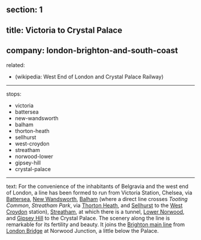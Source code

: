 ﻿section: 1
----
title: Victoria to Crystal Palace
----
company: london-brighton-and-south-coast
----
related:
- (wikipedia: West End of London and Crystal Palace Railway)
----
stops:
- victoria
- battersea
- new-wandsworth
- balham
- thorton-heath
- sellhurst
- west-croydon
- streatham
- norwood-lower
- gipsey-hill
- crystal-palace
----
text: For the convenience of the inhabitants of Belgravia and the west end of London, a line has been formed to run from Victoria Station, Chelsea, via [Battersea](/stations/battersea), [New Wandsworth](/stations/new-wandsworth), [Balham](/stations/balham) (where a direct line crosses *Tooting Common*, *Streatham Park*, via [Thorton Heath](/stations/thorton-heath), and [Sellhurst](/stations/sellhurst) to the [West Croydon](/stations/west-croydon) station), [Streatham](/stations/streatham), at which there is a tunnel, [Lower Norwood](/stations/norwood-lower), and [Gipsey Hill](/stations/gipsey-hill) to the Crystal Palace. The scenery along the line is remarkable for its fertility and beauty. It joins the [Brighton main line](london-to-brighton) from [London Bridge](/stations/london-bridge) at Norwood Junction, a little below the Palace.
